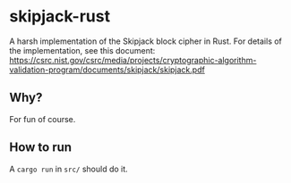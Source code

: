 # skipjack-rust
A harsh implementation of the Skipjack block cipher in Rust. For details of the implementation, see this document: https://csrc.nist.gov/csrc/media/projects/cryptographic-algorithm-validation-program/documents/skipjack/skipjack.pdf

## Why?

For fun of course.

## How to run

A `cargo run` in `src/` should do it.
